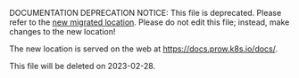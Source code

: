 DOCUMENTATION DEPRECATION NOTICE: This file is deprecated. Please refer to the
[new migrated
location](https://docs.prow.k8s.io/docs/components/core/deck/csrf/).
Please do not edit this file; instead, make changes to the new location!

The new location is served on the web at
https://docs.prow.k8s.io/docs/.

This file will be deleted on 2023-02-28.

